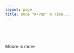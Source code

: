 ```yaml
---
layout: page
title: Once "A-Pun" A Time... 
---
```



<html>


<div class="main_container">
  <div class="quote_container">
    <h1><span class="fa fa-quote-left fa-3x"></span><span id="pun"></span><span class="fa fa-quote-right fa-3x"></span></h1>
  </div>
  
  <br>
  <br>

  <div class="row button_container">
    <a href="https://github.com/xiaomeow" class="btn btn-social-icon btn-github" target="_blank" title="Feeling punny?">
      <span class="fa fa-github fa-lg"></span>
    </a>
    <div id="newPun" class="btn btn-primary fa-pull-right new_pun" title="Generate Another Pun">Moore is more</div>
  </div>
  
</div>

</html>

